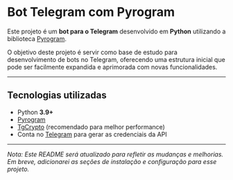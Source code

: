 # Bot Telegram com Pyrogram

Este projeto é um **bot para o Telegram** desenvolvido em **Python** utilizando a biblioteca [Pyrogram](https://docs.pyrogram.org/).  

O objetivo deste projeto é servir como base de estudo para desenvolvimento de bots no Telegram, oferecendo uma estrutura inicial que pode ser facilmente expandida e aprimorada com novas funcionalidades.

---

## Tecnologias utilizadas
- Python **3.9+**
- [Pyrogram](https://docs.pyrogram.org/)
- [TgCrypto](https://pypi.org/project/TgCrypto/) (recomendado para melhor performance)
- Conta no [Telegram](https://my.telegram.org/) para gerar as credenciais da API
---

*Nota: Este README será atualizado para refletir as mudanças e melhorias. Em breve, adicionarei as seções de instalação e configuração para esse projeto.*

